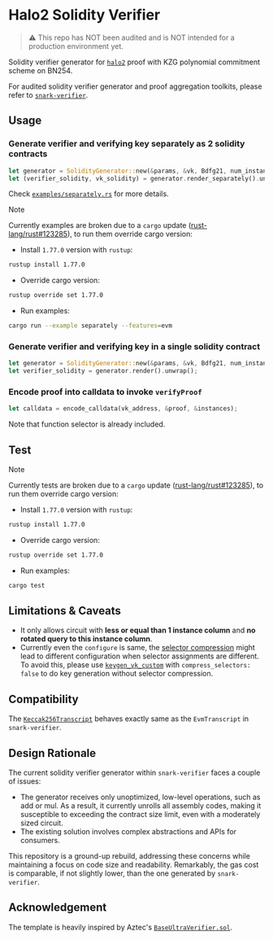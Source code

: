 # Halo2 Solidity Verifier

> ⚠️ This repo has NOT been audited and is NOT intended for a production environment yet.

Solidity verifier generator for [`halo2`](http://github.com/privacy-scaling-explorations/halo2) proof with KZG polynomial commitment scheme on BN254.

For audited solidity verifier generator and proof aggregation toolkits, please refer to [`snark-verifier`](http://github.com/axiom-crypto/snark-verifier).

## Usage

### Generate verifier and verifying key separately as 2 solidity contracts

```rust
let generator = SolidityGenerator::new(&params, &vk, Bdfg21, num_instances);
let (verifier_solidity, vk_solidity) = generator.render_separately().unwrap();
```

Check [`examples/separately.rs`](./examples/separately.rs) for more details.

> [!NOTE]
> Currently examples are broken due to a `cargo` update ([rust-lang/rust#123285](https://github.com/rust-lang/rust/issues/123285)), to run them override cargo version:
>
> - Install `1.77.0` version with `rustup`:
>
> ```bash
> rustup install 1.77.0
> ```
>
> - Override cargo version:
>
> ```bash
> rustup override set 1.77.0
> ```
>
> - Run examples:
>
> ```bash
> cargo run --example separately --features=evm
> ```

### Generate verifier and verifying key in a single solidity contract

```rust
let generator = SolidityGenerator::new(&params, &vk, Bdfg21, num_instances);
let verifier_solidity = generator.render().unwrap();
```

### Encode proof into calldata to invoke `verifyProof`

```rust
let calldata = encode_calldata(vk_address, &proof, &instances);
```

Note that function selector is already included.

## Test

> [!NOTE]
> Currently tests are broken due to a `cargo` update ([rust-lang/rust#123285](https://github.com/rust-lang/rust/issues/123285)), to run them override cargo version:
>
> - Install `1.77.0` version with `rustup`:
>
> ```bash
> rustup install 1.77.0
> ```
>
> - Override cargo version:
>
> ```bash
> rustup override set 1.77.0
> ```
>
> - Run examples:
>
> ```bash
> cargo test
> ```

## Limitations & Caveats

- It only allows circuit with **less or equal than 1 instance column** and **no rotated query to this instance column**.
- Currently even the `configure` is same, the [selector compression](https://github.com/privacy-scaling-explorations/halo2/blob/7a2165617195d8baa422ca7b2b364cef02380390/halo2_proofs/src/plonk/circuit/compress_selectors.rs#L51) might lead to different configuration when selector assignments are different. To avoid this, please use [`keygen_vk_custom`](https://github.com/privacy-scaling-explorations/halo2/blob/6fc6d7ca018f3899b030618cb18580249b1e7c82/halo2_proofs/src/plonk/keygen.rs#L223) with `compress_selectors: false` to do key generation without selector compression.

## Compatibility

The [`Keccak256Transcript`](./src/transcript.rs#L19) behaves exactly same as the `EvmTranscript` in `snark-verifier`.

## Design Rationale

The current solidity verifier generator within `snark-verifier` faces a couple of issues:

- The generator receives only unoptimized, low-level operations, such as add or mul. As a result, it currently unrolls all assembly codes, making it susceptible to exceeding the contract size limit, even with a moderately sized circuit.
- The existing solution involves complex abstractions and APIs for consumers.

This repository is a ground-up rebuild, addressing these concerns while maintaining a focus on code size and readability. Remarkably, the gas cost is comparable, if not slightly lower, than the one generated by `snark-verifier`.

## Acknowledgement

The template is heavily inspired by Aztec's [`BaseUltraVerifier.sol`](https://github.com/AztecProtocol/barretenberg/blob/4c456a2b196282160fd69bead6a1cea85289af37/sol/src/ultra/BaseUltraVerifier.sol).

